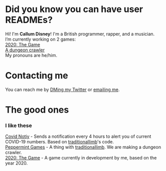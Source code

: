 # Did you know you can have user READMEs?

Hi! I'm **Callum Disney**! I'm a British programmer, rapper, and a musician.
<br>
I’m currently working on 2 games:
<br>
[2020: The Game](https://github.com/callumdisney/2020-the-game)
<br>
[A dungeon crawler](https://github.com/peppermintgames69/dungeon-crawler)
<br>
My pronouns are he/him.
<br>
# Contacting me
You can reach me by [DMing my Twitter](https://twitter.com/CallumDisney) or [emailing me](mailto:hello@bigmancallum.tk).
<br>
# The good ones
### I like these
[Covid Notiy](https://github.com/callumdisney/covid-notify) - Sends a notification every 4 hours to alert you of current COVID-19 numbers. Based on [traditionallimb](https://github.com/traditionallimb)'s code.
<br>
[Peppermint Games](https://github.com/peppermintgames69) - A thing with [traditionallimb](https://github.com/traditionallimb). We are making a dungeon crawler.
<br>
[2020: The Game](https://github.com/callumdisney/2020-the-game) - A game currently in development by me, based on the year 2020.

